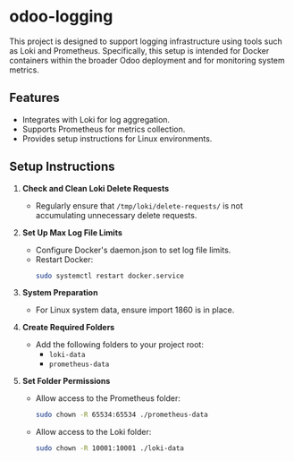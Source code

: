 # odoo-logging

This project is designed to support logging infrastructure using tools such as Loki and Prometheus. Specifically, this setup is intended for Docker containers within the broader Odoo deployment and for monitoring system metrics.

## Features

- Integrates with Loki for log aggregation.
- Supports Prometheus for metrics collection.
- Provides setup instructions for Linux environments.

## Setup Instructions

1. **Check and Clean Loki Delete Requests**
   - Regularly ensure that `/tmp/loki/delete-requests/` is not accumulating unnecessary delete requests.

2. **Set Up Max Log File Limits**
   - Configure Docker's daemon.json to set log file limits.
   - Restart Docker:
     ```sh
     sudo systemctl restart docker.service
     ```

3. **System Preparation**
   - For Linux system data, ensure import 1860 is in place.

4. **Create Required Folders**
   - Add the following folders to your project root:
     - `loki-data`
     - `prometheus-data`

5. **Set Folder Permissions**
   - Allow access to the Prometheus folder:
     ```sh
     sudo chown -R 65534:65534 ./prometheus-data
     ```
   - Allow access to the Loki folder:
     ```sh
     sudo chown -R 10001:10001 ./loki-data
     ```